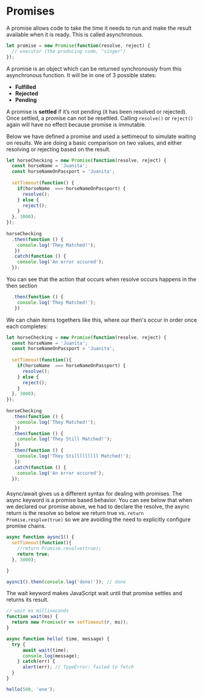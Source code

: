 # Promises

A promise allows code to take the time it needs to run and make the result available when it is ready. This is called asynchronous.

```javascript
let promise = new Promise(function(resolve, reject) {
  // executor (the producing code, "singer")
});
```

A promise is an object which can be returned synchronously from this asynchronous function. It will be in one of 3 possible states:

* **Fulfilled**
* **Rejected**
* **Pending**

A promise is **settled** if it’s not pending \(it has been resolved or rejected\). Once settled, a promise can not be resettled. Calling `resolve()` or `reject()` again will have no effect because promise is immutable. 

Below we have defined a promise and used a settimeout to simulate waiting on results. We are doing a basic comparison on two values, and either resolving or rejecting based on the result.  

```javascript
let horseChecking = new Promise(function(resolve, reject) {
  const horseName = 'Juanita';
  const horseNameOnPassport = 'Juanita';
 
  setTimeout(function() { 
    if(horseName  === horseNameOnPassport) {
      resolve();
    } else {
      reject();
    }
  }, 3000);
});
 
horseChecking
  .then(function () { 
    console.log('They Matched!');
   })
  .catch(function () {
    console.log('An error occured');
  });
```

You can see that the action that occurs when resolve occurs happens in the then section

```javascript
  .then(function () { 
    console.log('They Matched!');
   })
```

We can chain items togethers like this, where our then's occur in order once each completes:

```javascript
let horseChecking = new Promise(function(resolve, reject) {
  const horseName = 'Juanita';
  const horseNameOnPassport = 'Juanita';
 
  setTimeout(function(){ 
    if(horseName  === horseNameOnPassport) {
      resolve();
    } else {
      reject();
    }
  }, 3000);
});
 
horseChecking
  .then(function () { 
    console.log('They Matched!');
   })
  .then(function () { 
    console.log('They Still Matched!');
   })
  .then(function () { 
    console.log('They Stilllllllll Matched!');
   })
  .catch(function () {
    console.log('An error occured');
  });
```

### 

Async/await gives us a different syntax for dealing with promises.  The async keyword is a promise based behavior. You can see below that when we declared our promise above, we had to declare the resolve, the async return is the resolve so below we return true vs. `return Promise.resplve(true)`  so we are avoiding the need to explicitly configure promise chains.

```javascript
async function aysnc1() {
  setTimeout(function(){ 
    //return Promise.resolve(true);
    return true;
  }, 3000);

}

aysnc1().then(console.log('done!')); // done
```

The wait keyword makes JavaScript wait until that promise settles and returns its result.

```javascript
// wait ms milliseconds
function wait(ms) {
  return new Promise(r => setTimeout(r, ms));
}

async function hello( time, message) {
  try {
      await wait(time);
      console.log(message);
    } catch(err) {
      alert(err); // TypeError: failed to fetch
  }
}

hello(500, 'one');
```

